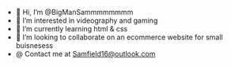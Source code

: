 - 👋 Hi, I’m @BigManSammmmmmmm
- 👀 I’m interested in videography and gaming
- 🌱 I’m currently learning html & css
- 💞️ I’m looking to collaborate on an ecommerce website for small buisnesess
- @ Contact me at Samfield16@outlook.com


<!---
BigManSammmmmmmm/BigManSammmmmmmm is a ✨ special ✨ repository because its `README.md` (this file) appears on your GitHub profile.
You can click the Preview link to take a look at your changes.
--->
